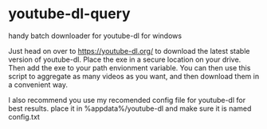 # youtube-dl-query
handy batch downloader for youtube-dl for windows

Just head on over to https://youtube-dl.org/ to download the latest stable version of youtube-dl. Place the exe in a secure location on your drive. Then add the exe to your path envionment variable. You can then use this script to aggregate as many videos as you want, and then download them in a convenient way.

I also recommend you use my recomended config file for youtube-dl for best results. place it in %appdata%/youtube-dl and make sure it is named config.txt
